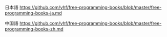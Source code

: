 日本語
https://github.com/vhf/free-programming-books/blob/master/free-programming-books-ja.md

中国語
https://github.com/vhf/free-programming-books/blob/master/free-programming-books-zh.md
